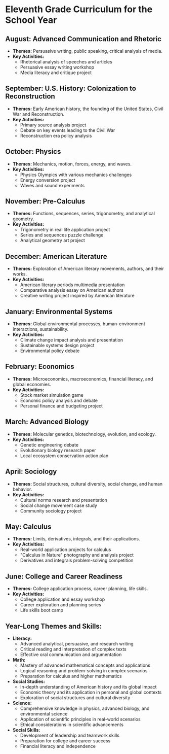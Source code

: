 # Eleventh Grade Curriculum for the School Year

## August: Advanced Communication and Rhetoric
- **Themes:** Persuasive writing, public speaking, critical analysis of media.
- **Key Activities:** 
  - Rhetorical analysis of speeches and articles
  - Persuasive essay writing workshop
  - Media literacy and critique project

## September: U.S. History: Colonization to Reconstruction
- **Themes:** Early American history, the founding of the United States, Civil War and Reconstruction.
- **Key Activities:** 
  - Primary source analysis project
  - Debate on key events leading to the Civil War
  - Reconstruction era policy analysis

## October: Physics
- **Themes:** Mechanics, motion, forces, energy, and waves.
- **Key Activities:** 
  - Physics Olympics with various mechanics challenges
  - Energy conversion project
  - Waves and sound experiments

## November: Pre-Calculus
- **Themes:** Functions, sequences, series, trigonometry, and analytical geometry.
- **Key Activities:** 
  - Trigonometry in real life application project
  - Series and sequences puzzle challenge
  - Analytical geometry art project

## December: American Literature
- **Themes:** Exploration of American literary movements, authors, and their works.
- **Key Activities:** 
  - American literary periods multimedia presentation
  - Comparative analysis essay on American authors
  - Creative writing project inspired by American literature

## January: Environmental Systems
- **Themes:** Global environmental processes, human-environment interactions, sustainability.
- **Key Activities:** 
  - Climate change impact analysis and presentation
  - Sustainable systems design project
  - Environmental policy debate

## February: Economics
- **Themes:** Microeconomics, macroeconomics, financial literacy, and global economies.
- **Key Activities:** 
  - Stock market simulation game
  - Economic policy analysis and debate
  - Personal finance and budgeting project

## March: Advanced Biology
- **Themes:** Molecular genetics, biotechnology, evolution, and ecology.
- **Key Activities:** 
  - Genetic engineering debate
  - Evolutionary biology research paper
  - Local ecosystem conservation action plan

## April: Sociology
- **Themes:** Social structures, cultural diversity, social change, and human behavior.
- **Key Activities:** 
  - Cultural norms research and presentation
  - Social change movement case study
  - Community sociology project

## May: Calculus
- **Themes:** Limits, derivatives, integrals, and their applications.
- **Key Activities:** 
  - Real-world application projects for calculus
  - "Calculus in Nature" photography and analysis project
  - Derivatives and integrals problem-solving competition

## June: College and Career Readiness
- **Themes:** College application process, career planning, life skills.
- **Key Activities:** 
  - College application and essay workshop
  - Career exploration and planning series
  - Life skills boot camp

## Year-Long Themes and Skills:
- **Literacy:** 
  - Advanced analytical, persuasive, and research writing
  - Critical reading and interpretation of complex texts
  - Effective oral communication and argumentation
- **Math:** 
  - Mastery of advanced mathematical concepts and applications
  - Logical reasoning and problem-solving in complex scenarios
  - Preparation for calculus and higher mathematics
- **Social Studies:** 
  - In-depth understanding of American history and its global impact
  - Economic theory and its application in personal and global contexts
  - Exploration of social structures and cultural diversity
- **Science:** 
  - Comprehensive knowledge in physics, advanced biology, and environmental science
  - Application of scientific principles in real-world scenarios
  - Ethical considerations in scientific advancements
- **Social Skills:** 
  - Development of leadership and teamwork skills
  - Preparation for college and career success
  - Financial literacy and independence

